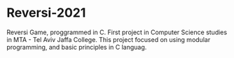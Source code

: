# Reversi-2021
Reversi Game, proggrammed in C.
First project in Computer Science studies in MTA - Tel Aviv Jaffa College.
This project focused on using modular programming, and basic principles in C languag.
